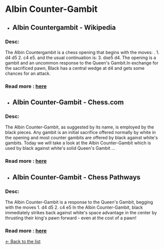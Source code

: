 # Albin Counter-Gambit
- ## **Albin Countergambit - Wikipedia** 
### Desc: 
 The Albin Countergambit is a chess opening that begins with the moves: . 1. d4 d5 2. c4 e5. and the usual continuation is: 3. dxe5 d4. The opening is a gambit and an uncommon response to the Queen's Gambit.In exchange for the sacrificed pawn, Black has a central wedge at d4 and gets some chances for an attack. 
### Read more : [here](https://en.wikipedia.org/wiki/Albin_Countergambit) 
- ## **Albin Counter-Gambit - Chess.com** 
### Desc: 
 The Albin Counter-Gambit, as suggested by its name, is employed by the black pieces. Any gambit is an initial sacrifice offered normally by white in the opening and most counter gambits are offered by black against white's gambits. Today we will take a look at the Albin Counter-Gambit which is used by black against white's solid Queen's Gambit ... 
### Read more : [here](https://www.chess.com/article/view/alvin-counter-gambit) 
- ## **Albin Counter-Gambit - Chess Pathways** 
### Desc: 
 The Albin Counter-Gambit is a response to the Queen's Gambit, begging with the moves 1. d4 d5 2. c4 e5 In the Albin Counter-Gambit, black immediately strikes back against white's space advantage in the center by thrusting their king's pawn forward - even at the cost of a pawn! 
### Read more : [here](https://chesspathways.com/chess-openings/queens-pawn-opening/albin-counter-gambit/) 


[← Back to the list](chess-openings.md)